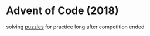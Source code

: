 # Advent of Code (2018)

solving [puzzles](https://adventofcode.com/2018) for practice long after competition ended
